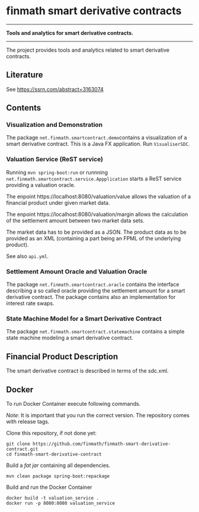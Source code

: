 # finmath smart derivative contracts

- - - -
**Tools and analytics for smart derivative contracts.**
- - - -

The project provides tools and analytics related to smart derivative contracts.

## Literature

See https://ssrn.com/abstract=3163074

## Contents

### Visualization and Demonstration

The package `net.finmath.smartcontract.demo`contains a visualization of a smart derivative contract.
This is a Java FX application. Run `VisualiserSDC`.

### Valuation Service (ReST service)

Running `mvn spring-boot:run` or runnning `net.finmath.smartcontract.service.Appplication` starts a
ReST service providing a valuation oracle.

The enpoint https://localhost:8080/valuation/value allows the valuation of a financial product under given market data.

The enpoint https://localhost:8080/valuation/margin allows the calculation of the settlement amount between two market data sets.

The market data has to be provided as a JSON.
The product data as to be provided as an XML (containing a part being an FPML of the underlying product).

See also `api.yml`.

### Settlement Amount Oracle and Valuation Oracle

The package `net.finmath.smartcontract.oracle` contains the interface describing a so called oracle providing the
settlement amount for a smart derivative contract. The package contains also an implementation for interest rate swaps.

### State Machine Model for a Smart Derivative Contract

The package `net.finmath.smartcontract.statemachine` contains a simple state machine modeling a smart derivative
contract.

## Financial Product Description

The smart derivative contract is described in terms of the sdc.xml.

## Docker

To run Docker Container execute following commands.

*Note*: It is important that you run the correct version. The repository comes with release tags.

Clone this repository, if not done yet:
```
git clone https://github.com/finmath/finmath-smart-derivative-contract.git
cd finmath-smart-derivative-contract
```

Build a *fat jar* containing all dependencies.
```
mvn clean package spring-boot:repackage
```

Build and run the Docker Container

```
docker build -t valuation_service .
docker run -p 8080:8080 valuation_service
```

